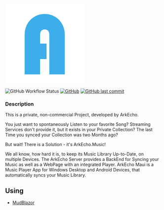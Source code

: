 ![Logo](ArkEcho.Core/Resources/logo/logo_readme.png)

![GitHub Workflow Status](https://img.shields.io/github/actions/workflow/status/arkecho/arkecho.music/build-test-on-push.yml?branch=develop&logo=github&style=flat-square)
[![GitHub](https://img.shields.io/github/license/arkecho/arkecho.music?color=594ae2&logo=github&style=flat-square)](https://github.com/arkecho/arkecho.music/blob/master/LICENSE)
[![GitHub last commit](https://img.shields.io/github/last-commit/arkecho/arkecho.music?color=594ae2&style=flat-square&logo=github)](https://github.com/arkecho/arkecho.music)

### Description
This is a private, non-commercial Project, developed by ArkEcho.

You just want to spontaneously Listen to your favorite Song?
Streaming Services don't provide it, but it exists in your Private Collection?
The last Time you synced your Collection was two Months ago?

But wait! There is a Solution - it's ArkEcho.Music!

We all know, how hard it is, to keep its Music Library Up-to-Date, on multiple Devices.
The ArkEcho Server provides a BackEnd for Syncing your Music as well as a WebPage with an integrated Player.
ArkEcho Maui is a Music Player App for Windows Desktop and Android Devices,
that automatically syncs your Music Library.

## Using
- [MudBlazor](https://github.com/MudBlazor/MudBlazor)
